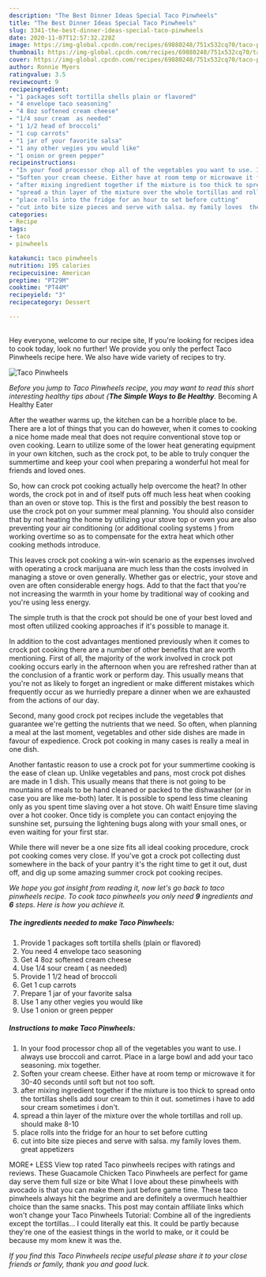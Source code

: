```yaml
---
description: "The Best Dinner Ideas Special Taco Pinwheels"
title: "The Best Dinner Ideas Special Taco Pinwheels"
slug: 3341-the-best-dinner-ideas-special-taco-pinwheels
date: 2020-11-07T12:57:32.228Z
image: https://img-global.cpcdn.com/recipes/69880248/751x532cq70/taco-pinwheels-recipe-main-photo.jpg
thumbnail: https://img-global.cpcdn.com/recipes/69880248/751x532cq70/taco-pinwheels-recipe-main-photo.jpg
cover: https://img-global.cpcdn.com/recipes/69880248/751x532cq70/taco-pinwheels-recipe-main-photo.jpg
author: Ronnie Myers
ratingvalue: 3.5
reviewcount: 9
recipeingredient:
- "1 packages soft tortilla shells plain or flavored"
- "4 envelope taco seasoning"
- "4 8oz softened cream cheese"
- "1/4 sour cream  as needed"
- "1 1/2 head of broccoli"
- "1 cup carrots"
- "1 jar of your favorite salsa"
- "1 any other vegies you would like"
- "1 onion or green pepper"
recipeinstructions:
- "In your food processor chop all of the vegetables you want to use. I always use broccoli and carrot. Place in a large bowl and add your taco seasoning. mix together."
- "Soften your cream cheese. Either have at room temp or microwave it for 30-40 seconds until soft but not too soft."
- "after mixing ingredient together if the mixture is too thick to spread onto the tortillas shells add sour cream to thin it out. sometimes i have to add sour cream sometimes i don&#39;t."
- "spread a thin layer of the mixture over the whole tortillas and roll up. should make 8-10"
- "place rolls into the fridge for an hour to set before cutting"
- "cut into bite size pieces and serve with salsa. my family loves  them. great appetizers"
categories:
- Recipe
tags:
- taco
- pinwheels

katakunci: taco pinwheels 
nutrition: 195 calories
recipecuisine: American
preptime: "PT29M"
cooktime: "PT44M"
recipeyield: "3"
recipecategory: Dessert

---
```

<br>
Hey everyone, welcome to our recipe site, If you're looking for recipes idea to cook today, look no further! We provide you only the perfect Taco Pinwheels recipe here. We also have wide variety of recipes to try.
<br>


![Taco Pinwheels](https://img-global.cpcdn.com/recipes/69880248/751x532cq70/taco-pinwheels-recipe-main-photo.jpg)

<i>Before you jump to Taco Pinwheels recipe, you may want to read this short interesting healthy tips about {<strong>The Simple Ways to Be Healthy</strong>.</i>
Becoming A Healthy Eater


After the weather warms up, the kitchen can be a horrible place to be. There are a lot of things that you can do however, when it comes to cooking a nice home made meal that does not require conventional stove top or oven cooking. Learn to utilize some of the lower heat generating equipment in your own kitchen, such as the crock pot, to be able to truly conquer the summertime and keep your cool when preparing a wonderful hot meal for friends and loved ones.

So, how can crock pot cooking actually help overcome the heat? In other words, the crock pot in and of itself puts off much less heat when cooking than an oven or stove top. This is the first and possibly the best reason to use the crock pot on your summer meal planning. You should also consider that by not heating the home by utilizing your stove top or oven you are also preventing your air conditioning (or additional cooling systems ) from working overtime so as to compensate for the extra heat which other cooking methods introduce.

This leaves crock pot cooking a win-win scenario as the expenses involved with operating a crock marijuana are much less than the costs involved in managing a stove or oven generally. Whether gas or electric, your stove and oven are often considerable energy hogs. Add to that the fact that you're not increasing the warmth in your home by traditional way of cooking and you're using less energy.

 The simple truth is that the crock pot should be one of your best loved and most often utilized cooking approaches if it's possible to manage it.  



In addition to the cost advantages mentioned previously when it comes to crock pot cooking there are a number of other benefits that are worth mentioning. First of all, the majority of the work involved in crock pot cooking occurs early in the afternoon when you are refreshed rather than at the conclusion of a frantic work or perform day. This usually means that you're not as likely to forget an ingredient or make different mistakes which frequently occur as we hurriedly prepare a dinner when we are exhausted from the actions of our day.

Second, many good crock pot recipes include the vegetables that guarantee we're getting the nutrients that we need. So often, when planning a meal at the last moment, vegetables and other side dishes are made in favour of expedience. Crock pot cooking in many cases is really a meal in one dish.

Another fantastic reason to use a crock pot for your summertime cooking is the ease of clean up.  Unlike vegetables and pans, most crock pot dishes are made in 1 dish. This usually means that there is not going to be mountains of meals to be hand cleaned or packed to the dishwasher (or in case you are like me-both) later. It is possible to spend less time cleaning only as you spent time slaving over a hot stove. Oh wait! Ensure time slaving over a hot cooker. Once tidy is complete you can contact enjoying the sunshine set, pursuing the lightening bugs along with your small ones, or even waiting for your first star.

While there will never be a one size fits all ideal cooking procedure, crock pot cooking comes very close. If you've got a crock pot collecting dust somewhere in the back of your pantry it's the right time to get it out, dust off, and dig up some amazing summer crock pot cooking recipes.


<i>We hope you got insight from reading it, now let's go back to taco pinwheels recipe. To cook taco pinwheels you only need <strong>9</strong> ingredients and <strong>6</strong> steps. Here is how you achieve it.
</i>

##### The ingredients needed to make Taco Pinwheels:

1. Provide 1 packages soft tortilla shells (plain or flavored)
1. You need 4 envelope taco seasoning
1. Get 4 8oz softened cream cheese
1. Use 1/4 sour cream ( as needed)
1. Provide 1 1/2 head of broccoli
1. Get 1 cup carrots
1. Prepare 1 jar of your favorite salsa
1. Use 1 any other vegies you would like
1. Use 1 onion or green pepper


##### Instructions to make Taco Pinwheels:

1. In your food processor chop all of the vegetables you want to use. I always use broccoli and carrot. Place in a large bowl and add your taco seasoning. mix together.
1. Soften your cream cheese. Either have at room temp or microwave it for 30-40 seconds until soft but not too soft.
1. after mixing ingredient together if the mixture is too thick to spread onto the tortillas shells add sour cream to thin it out. sometimes i have to add sour cream sometimes i don&#39;t.
1. spread a thin layer of the mixture over the whole tortillas and roll up. should make 8-10
1. place rolls into the fridge for an hour to set before cutting
1. cut into bite size pieces and serve with salsa. my family loves  them. great appetizers


MORE+ LESS View top rated Taco pinwheels recipes with ratings and reviews. These Guacamole Chicken Taco Pinwheels are perfect for game day serve them full size or bite What I love about these pinwheels with avocado is that you can make them just before game time. These taco pinwheels always hit the begrime and are definitely a overmuch healthier choice than the same snacks. This post may contain affiliate links which won&#39;t change your Taco Pinwheels Tutorial: Combine all of the ingredients except the tortillas… I could literally eat this. It could be partly because they&#39;re one of the easiest things in the world to make, or it could be because my mom knew it was the. 

<i>If you find this Taco Pinwheels recipe useful please share it to your close friends or family, thank you and good luck.</i>
